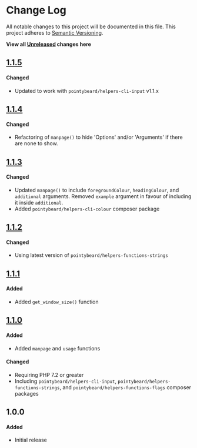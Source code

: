 # Change Log

All notable changes to this project will be documented in this file.
This project adheres to [Semantic Versioning](http://semver.org/).

**View all [Unreleased][] changes here**

## [1.1.5][]
#### Changed
-   Updated to work with `pointybeard/helpers-cli-input` v1.1.x

## [1.1.4][]
#### Changed
-   Refactoring of `manpage()` to hide 'Options' and/or 'Arguments' if there are none to show.

## [1.1.3][]
#### Changed
-   Updated `manpage()` to include `foregroundColour`, `headingColour`, and `additional` arguments. Removed `example` argument in favour of including it inside `additional`.
-   Added `pointybeard/helpers-cli-colour` composer package

## [1.1.2][]
#### Changed
-   Using latest version of `pointybeard/helpers-functions-strings`

## [1.1.1][]
#### Added
-   Added `get_window_size()` function

## [1.1.0][]
#### Added
-   Added `manpage` and `usage` functions

#### Changed
-   Requiring PHP 7.2 or greater
-   Including `pointybeard/helpers-cli-input`, `pointybeard/helpers-functions-strings`, and `pointybeard/helpers-functions-flags` composer packages

## 1.0.0
#### Added
-   Initial release

[Unreleased]: https://github.com/pointybeard/helpers-functions-cli/compare/1.1.5...integration
[1.1.5]: https://github.com/pointybeard/helpers-functions-cli/compare/1.1.5...1.1.5
[1.1.4]: https://github.com/pointybeard/helpers-functions-cli/compare/1.1.3...1.1.4
[1.1.3]: https://github.com/pointybeard/helpers-functions-cli/compare/1.1.2...1.1.3
[1.1.2]: https://github.com/pointybeard/helpers-functions-cli/compare/1.1.1...1.1.2
[1.1.1]: https://github.com/pointybeard/helpers-functions-cli/compare/1.1.0...1.1.1
[1.1.0]: https://github.com/pointybeard/helpers-functions-cli/compare/1.0.0...1.1.0
